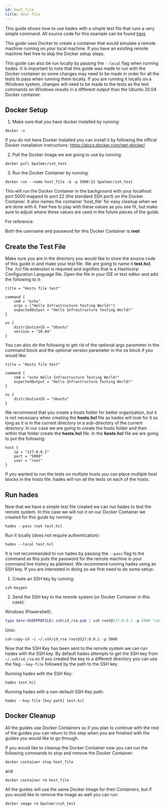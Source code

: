 ```yaml
---
id: host_file
title: Host File
---
```


This guide shows how to use hades with a simple test file that runs a very simple command. All source code for this example can be found [here](https://github.com/everettraven/hades/tree/main/examples/host_file)

This guide uses Docker to create a container that would simulate a remote machine running on your local machine. If you have an existing remote machine feel free to skip the Docker setup steps.

This guide can also be run locally by passing the `--local` flag when running hades. It is important to note that this guide was made to run with the Docker container so some changes may need to be made in order for all the tests to pass when running them locally. If you are running it locally on a Windows system, changes will need to be made to the tests as the test commands on Windows results in a different output than the Ubuntu 20.04 Docker container.

## Docker Setup

1. Make sure that you have docker installed by running:
```
docker -v
```
If you do not have Docker installed you can install it by following the offical Docker installation instructions: https://docs.docker.com/get-docker/

2. Pull the Docker Image we are going to use by running:
```
docker pull bpalmer/ssh_test
```
3. Run the Docker Container by running:
```
docker run --name host_file -d -p 5000:22 bpalmer/ssh_test
```
This will run the Docker Container in the background with your localhost port 5000 mapped to port 22 (the standard SSH port) on the Docker Container. It also names the container 'host_file' for easy cleanup when we are done with it. Feel free to play with these values as you see fit, but make sure to adjust where these values are used in the future pieces of the guide.

For reference:

Both the username and password for this Docker Container is **root**

## Create the Test File

Make sure you are in the directory you would like to store the source code of this guide in and make your test file. We are going to name it **test.hcl**. The .hcl file extension is required and signifies that is a Hashicorp Configuration Language file. Open the file in your IDE or text editor and add the following to it:
```hcl
title = "Hosts file test"

command {
    cmd = "echo"
    args = ["Hello Infrastructure Testing World!"]
    expectedOutput = "Hello Infrastructure Testing World!"
}

os {
    distributionID = "Ubuntu"
    version = "20.04"
}
```

You can also do the following to get rid of the optional args parameter in the command block and the optional version parameter in the os block if you would like:

```hcl
title = "Hosts file test"

command {
    cmd = "echo Hello Infrastructure Testing World!"
    expectedOutput = "Hello Infrastructure Testing World!"
}

os {
    distributionID = "Ubuntu"
}
```

We recommend that you create a hosts folder for better organization, but it is not necessary when creating the **hosts.hcl** file as hades will look for it as long as it is in the current directory or a sub-directory of the current directory. In our case we are going to create the hosts folder and then within that folder create the **hosts.hcl** file. In the **hosts.hcl** file we are going to put the following:

```hcl
host {
    ip = "127.0.0.1"
    port = "5000"
    user = "root"
}
```
If you wanted to run the tests on multiple hosts you can place multiple host blocks in the hosts file. hades will run all the tests on each of the hosts.

## Run hades
Now that we have a simple test file created we can run hades to test the remote system. In this case we will run it on our Docker Container we created for this guide by running:
```
hades --pass root test.hcl
```

Run it locally (does not require authentication):
```
hades --local test.hcl
```

It is not recommended to run hades by passing the `--pass` flag to the command as this puts the password for the remote machine in your command line history as plaintext. We recommend running hades using an SSH key. If you are interested in doing so we first need to do some setup:

1. Create an SSH key by running:
```
ssh-keygen
```
2. Send the SSH key to the remote system (or Docker Container in this case):

Windows (Powershell):
```powershell
type $env:USERPROFILE\.ssh\id_rsa.pub | ssh root@127.0.0.1 -p 5000 "cat >> .ssh/authorized_keys"
```

Unix:
```
ssh-copy-id -i ~/.ssh/id_rsa root@127.0.0.1 -p 5000
```

Now that the SSH Key has been sent to the remote system we can run hades with the SSH key. By default hades attempts to get the SSH key from `~/.ssh/id_rsa` so if you created the key to a different directory you can use the flag `--key-file` followed by the path to the SSH key.

Running hades with the SSH Key:
```
hades test.hcl
```

Running hades with a non-default SSH Key path:
```
hades --key-file [key path] test.hcl
```

## Docker Cleanup
All the guides use Docker Containers so if you plan to continue with the rest of the guides you can return to this step when you are finished with the guides you would like to go through.

If you would like to cleanup the Docker Container now you can run the following commands to stop and remove the Docker Container:
```
docker container stop host_file
```

and

```
docker container rm host_file
```

All the guides will use the same Docker Image for their Containers, but if you would like to remove the image as well you can run:
```
docker image rm bpalmer/ssh_test
```
